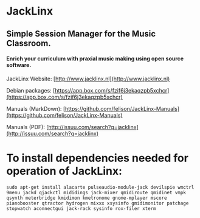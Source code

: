 # JackLinx #

## Simple Session Manager for the Music Classroom.

#### Enrich your curriculum with praxial music making using open source software.

JackLinx Website: [http://www.jacklinx.nl](http://www.jacklinx.nl)

Debian packages: [https://app.box.com/s/fzif6j3ekaqzpb5xchcr](https://app.box.com/s/fzif6j3ekaqzpb5xchcr)

Manuals (MarkDown): [https://github.com/felison/JackLinx-Manuals](https://github.com/felison/JackLinx-Manuals)

Manuals (PDF): [http://issuu.com/search?q=jacklinx](http://issuu.com/search?q=jacklinx)

# To install dependencies needed for operation of JackLinx:

```
sudo apt-get install alacarte pulseaudio-module-jack devilspie wmctrl 9menu jackd qjackctl mididings jack-mixer qmidiroute qmidinet vmpk qsynth meterbridge kmidimon kmetronome gnome-mplayer mscore pianobooster qtractor hydrogen mixxx xsysinfo gmidimonitor patchage stopwatch aconnectgui jack-rack sysinfo rox-filer xterm

```
